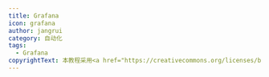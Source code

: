 ```yaml
---
title: Grafana
icon: grafana
author: jangrui
category: 自动化
tags: 
  - Grafana
copyrightText: 本教程采用<a href="https://creativecommons.org/licenses/by-sa/3.0/deed.zh">知识共享 署名-相同方式共享 3.0协议</a>
---
```

